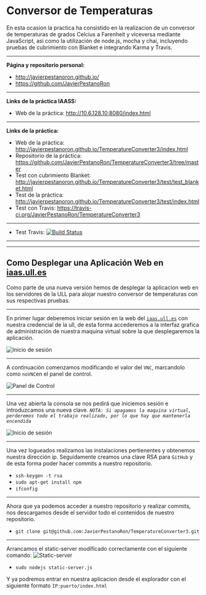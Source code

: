 **Conversor de Temperaturas**
=======================

En esta ocasion la practica ha consistido en la realizacion de un conversor de temperaturas de grados Celcius a Farenheit y viceversa mediante JavaScript, asi como la utilización de node.js, mocha y chai,
incluyendo pruebas de cubrimiento con Blanket e integrando Karma y Travis.

--------------------------------------------
 

**Página y repositorio personal:**
- http://javierpestanoron.github.io/
- https://github.com/JavierPestanoRon

-----------

**Links de la práctica IAASS:**
- Web de la práctica: http://10.6.128.10:8080/index.html

------------

**Links de la práctica:**
 - Web de la práctica: http://javierpestanoron.github.io/TemperatureConverter3/index.html
 - Repositorio de la práctica: https://github.com/JavierPestanoRon/TemperatureConverter3/tree/master
 - Test con cubrimiento Blanket: http://javierpestanoron.github.io/TemperatureConverter3/test/test_blanket.html
 - Test de la práctica: http://javierpestanoron.github.io/TemperatureConverter3/test/index.html
 - Test con Travis: https://travis-ci.org/JavierPestanoRon/TemperatureConverter3

----------
 - Test Travis: [![Build Status](https://travis-ci.org/JavierPestanoRon/TemperatureConverter3.svg)](https://travis-ci.org/JavierPestanoRon/TemperatureConverter3)

----------
----------

**Como Desplegar una Aplicación Web en [iaas.ull.es](iaas.ull.es)**
---------------------------------------------------------------

Como parte de una nueva versión hemos de desplegar la aplicacion web en los servidores de la ULL para alojar nuestro conversor de temperaturas con sus respectivas pruebas.

--------

En primer lugar deberemos iniciar sesión en la web del [`iaas.ull.es`](iaas.ull.es) con nuestra credencial de la ull, de esta forma accederemos a la interfaz grafica de administración de nuestra maquina virtual sobre la que desplegaremos la aplicación.

![Inicio de sesión](https://github.com/JavierPestanoRon/TemperatureConverter3/blob/master/images_md/Captura1.PNG)

----------

A continuación comenzamos modificando el valor del `VNC`, marcandolo como `noVNC`en el panel de control.

![Panel de Control](https://github.com/JavierPestanoRon/TemperatureConverter3/blob/master/images_md/Captura3.PNG)

----------

Una vez abierta la consola se nos pedirá que iniciemos sesión e introduzcamos una nueva clave.
*`NOTA: Si apagamos la maquina virtual, perderemos todo el trabajo realizado, por lo que hay que mantenerla encendida`*

![Inicio de sesión](https://github.com/JavierPestanoRon/TemperatureConverter3/blob/master/images_md/Captura4.PNG)

-----------
Una vez logueados realizamos las instalaciones pertienentes y obtenemos nuestra dirección ip.
Seguidamente creamos una clave RSA para `GitHub` y de esta forma poder hacer commits a nuestro repositorio.
- `ssh-keygen -t rsa`
- `sudo apt-get install npm`
- `ifconfig`

-----------

Ahora que ya podemos acceder a nuestro repositorio y realizar commits, nos descargamos desde el servidor todo el contenidos de nuestro repositorio.
- `git clone git@github.com:JavierPestanoRon/TemperatureConverter3.git`

-----------

Arrancamos el static-server modificado correctamente con el siguiente comando:
![Static-server](https://github.com/JavierPestanoRon/TemperatureConverter3/blob/master/images_md/captura3.png)
- `sudo nodejs static-server.js`

Y ya podremos entrar en nuestra aplicacion desde el explorador con el siguiente formato `IP:puerto/index.html`




 


